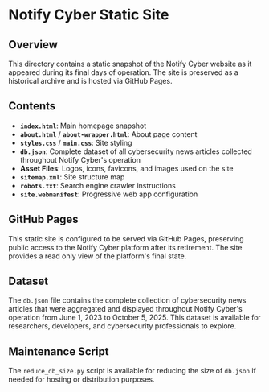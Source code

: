 # Notify Cyber Static Site

## Overview

This directory contains a static snapshot of the Notify Cyber website as it appeared during its final days of operation. The site is preserved as a historical archive and is hosted via GitHub Pages.

## Contents

- **`index.html`**: Main homepage snapshot
- **`about.html`** / **`about-wrapper.html`**: About page content
- **`styles.css`** / **`main.css`**: Site styling
- **`db.json`**: Complete dataset of all cybersecurity news articles collected throughout Notify Cyber's operation
- **Asset Files**: Logos, icons, favicons, and images used on the site
- **`sitemap.xml`**: Site structure map
- **`robots.txt`**: Search engine crawler instructions
- **`site.webmanifest`**: Progressive web app configuration

## GitHub Pages

This static site is configured to be served via GitHub Pages, preserving public access to the Notify Cyber platform after its retirement. The site provides a read only view of the platform's final state.

## Dataset

The `db.json` file contains the complete collection of cybersecurity news articles that were aggregated and displayed throughout Notify Cyber's operation from June 1, 2023 to October 5, 2025. This dataset is available for researchers, developers, and cybersecurity professionals to explore.

## Maintenance Script

The `reduce_db_size.py` script is available for reducing the size of `db.json` if needed for hosting or distribution purposes.
